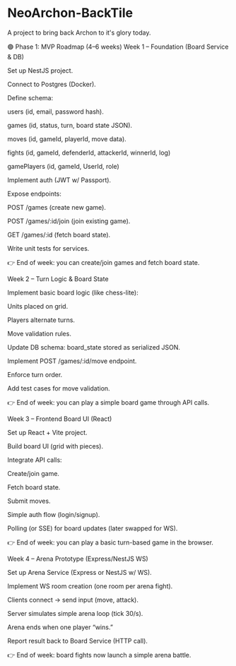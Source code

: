 # NeoArchon-BackTile

A project to bring back Archon to it's glory today.

🟢 Phase 1: MVP Roadmap (4–6 weeks)
Week 1 – Foundation (Board Service & DB)

Set up NestJS project.

Connect to Postgres (Docker).

Define schema:

users (id, email, password hash).

games (id, status, turn, board state JSON).

moves (id, gameId, playerId, move data).

fights (id, gameId, defenderId, attackerId, winnerId, log)

gamePlayers (id, gameId, UserId, role)

Implement auth (JWT w/ Passport).

Expose endpoints:

POST /games (create new game).

POST /games/:id/join (join existing game).

GET /games/:id (fetch board state).

Write unit tests for services.

👉 End of week: you can create/join games and fetch board state.

Week 2 – Turn Logic & Board State

Implement basic board logic (like chess-lite):

Units placed on grid.

Players alternate turns.

Move validation rules.

Update DB schema: board_state stored as serialized JSON.

Implement POST /games/:id/move endpoint.

Enforce turn order.

Add test cases for move validation.

👉 End of week: you can play a simple board game through API calls.

Week 3 – Frontend Board UI (React)

Set up React + Vite project.

Build board UI (grid with pieces).

Integrate API calls:

Create/join game.

Fetch board state.

Submit moves.

Simple auth flow (login/signup).

Polling (or SSE) for board updates (later swapped for WS).

👉 End of week: you can play a basic turn-based game in the browser.

Week 4 – Arena Prototype (Express/NestJS WS)

Set up Arena Service (Express or NestJS w/ WS).

Implement WS room creation (one room per arena fight).

Clients connect → send input (move, attack).

Server simulates simple arena loop (tick 30/s).

Arena ends when one player “wins.”

Report result back to Board Service (HTTP call).

👉 End of week: board fights now launch a simple arena battle.
